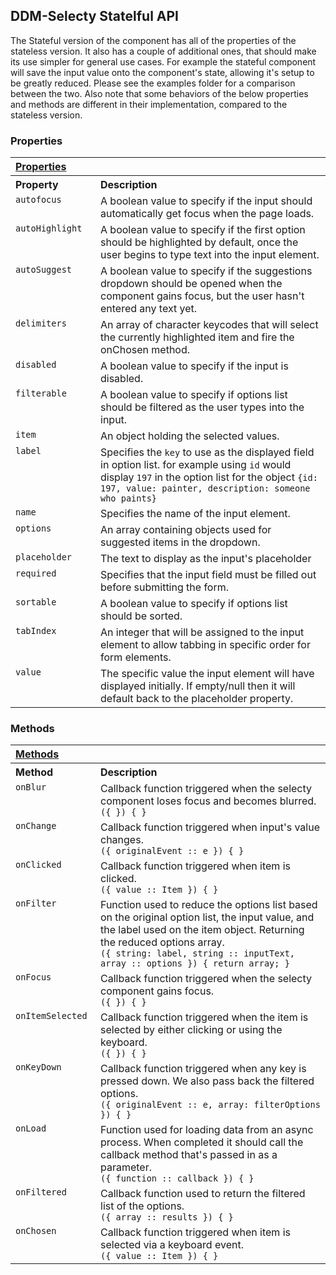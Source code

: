 ## DDM-Selecty Statelful API


The Stateful version of the component has all of the properties of the
stateless version. It also has a couple of additional ones, that should make
its use simpler for general use cases. For example the stateful component will
save the input value onto the component's state, allowing it's setup to be greatly reduced. Please see the examples folder for a comparison between the two. Also note that some behaviors of the below properties and methods are
different in their implementation, compared to the stateless version.

### Properties

<table width="100%">
	<tr>
		<th valign="top" colspan="3" align="left"><a href="#props" name="props">Properties</a></th>
	</tr>
	<tr>
		<th valign="top" width="120px" align="left">Property</th>
		<th valign="top" align="left">Description</th>
	</tr>
  <tr>
    <td valign="top"><code>autofocus</code></td>
    <td valign="top">
      A boolean value to specify if the input should automatically
      get focus when the page loads.
    </td>
  </tr>
	<tr>
    <td valign="top"><code>autoHighlight</code></td>
    <td valign="top">
      A boolean value to specify if the first option should be highlighted by
			default, once the user begins to type text into the input element.
    </td>
  </tr>
	<tr>
    <td valign="top"><code>autoSuggest</code></td>
    <td valign="top">
      A boolean value to specify if the suggestions dropdown should be opened when the component gains focus, but the user hasn't entered any text yet.
    </td>
  </tr>
	<tr>
		<td valign="top"><code>delimiters</code></td>
		<td valign="top">
      An array of character keycodes that will select the currently highlighted
			item and fire the onChosen method.
    </td>
	</tr>
  <tr>
		<td valign="top"><code>disabled</code></td>
		<td valign="top">
      A boolean value to specify if the input is
      disabled.
    </td>
	</tr>
	<tr>
		<td valign="top"><code>filterable</code></td>
		<td valign="top">
      A boolean value to specify if options list should be filtered as the
			user types into the input.
    </td>
	</tr>
  <tr>
		<td valign="top"><code>item</code></td>
		<td valign="top">An object holding the selected values.</td>
	</tr>
	<tr>
		<td valign="top"><code>label</code></td>
		<td valign="top">
			Specifies the <code>key</code> to use as the displayed field in option list. for
			example using <code>id</code> would display <code>197</code> in the option list for the
			object <code>{id: 197, value: painter, description: someone who paints}</code>
		</td>
	</tr>
  <tr>
		<td valign="top"><code>name</code></td>
		<td valign="top">Specifies the name of the input element.</td>
	</tr>
  <tr>
		<td valign="top"><code>options</code></td>
		<td valign="top">
      An array containing objects used for suggested items in the dropdown.
    </td>
	</tr>
  <tr>
    <td valign="top"><code>placeholder</code></td>
    <td valign="top">The text to display as the input's placeholder</td>
  </tr>
  <tr>
    <td valign="top"><code>required</code></td>
    <td valign="top">
      Specifies that the input field must be filled out before
      submitting the form.
    </td>
  </tr>
	<tr>
		<td valign="top"><code>sortable</code></td>
		<td valign="top">
      A boolean value to specify if options list should be sorted.
    </td>
	</tr>
	<tr>
		<td valign="top"><code>tabIndex</code></td>
		<td valign="top">
      An integer that will be assigned to the input element to allow tabbing in
			specific order for form elements.
    </td>
	</tr>
  <tr>
    <td valign="top"><code>value</code></td>
    <td valign="top">
      The specific value the input element will have displayed initially.
      If empty/null then it will default back to the placeholder property.
    </td>
  </tr>
</table>

### Methods

<table width="100%">
  <tr>
    <th valign="top" colspan="3" align="left"><a href="#methods" name="props">Methods</a></th>
  </tr>
  <tr>
		<th valign="top" width="120px" align="left">Method</th>
		<th valign="top" align="left">Description</th>
	</tr>  
	<tr>
		<td valign="top"><code>onBlur</code></td>
		<td valign="top">
      Callback function triggered when the selecty component loses focus and
      becomes blurred. <br/>
      <code>({ }) { }</code>
    </td>
	</tr>
	<tr>
		<td valign="top"><code>onChange</code></td>
		<td valign="top">
			Callback function triggered when input's value changes. <br/>
			<code>({ originalEvent :: e }) { }</code>
		</td>
	</tr>
	<tr>
		<td valign="top"><code>onClicked</code></td>
		<td valign="top">
      Callback function triggered when item is clicked. <br/>
      <code>({ value :: Item }) { }</code>
    </td>
	</tr>
	<tr>
		<td valign="top"><code>onFilter</code></td>
		<td valign="top">
      Function used to reduce the options list based on the original option list,
			the input value, and the label used on the item object. Returning the reduced
			options array.<br/>
			<code>({ string: label, string :: inputText, array :: options }) { return array; }</code>
    </td>
	</tr>

  <tr>
		<td valign="top"><code>onFocus</code></td>
		<td valign="top">
      Callback function triggered when the selecty component gains focus. <br/>
      <code>({ }) { }</code>
    </td>
	</tr>
	<tr>
		<td valign="top"><code>onItemSelected</code></td>
		<td valign="top">
      Callback function triggered when the item is selected by either
			clicking or using the keyboard. <br/>
      <code>({ }) { }</code>
    </td>
	</tr>
  <tr>
		<td valign="top"><code>onKeyDown</code></td>
		<td valign="top">
			Callback function triggered when any key is pressed down. We also pass back the filtered options. <br/>
			<code>({ originalEvent :: e, array: filterOptions }) { }</code>
    </td>
	</tr>
	<tr>
		<td valign="top"><code>onLoad</code></td>
		<td valign="top">
      Function used for loading data from an async process. When completed it
			should call the callback method that's passed in as a parameter. <br/>
      <code>({ function :: callback }) { }</code>
    </td>
	</tr>
	<tr>
		<td valign="top"><code>onFiltered</code></td>
		<td valign="top">
      Callback function used to return the filtered list of the options.<br/>
      <code>({ array :: results }) { }</code>
    </td>
	</tr>
	<tr>
		<td valign="top"><code>onChosen</code></td>
		<td valign="top">
			Callback function triggered when item is selected via a keyboard event. <br/>
			<code>({ value :: Item }) { }</code>
    </td>
	</tr>
</table>
